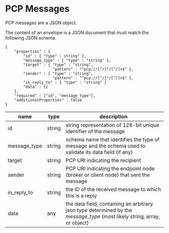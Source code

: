 PCP Messages
===

PCP messages are a JSON object.

The content of an envelope is a JSON document that must match the following
JSON schema:

```
{
    "properties" : {
        "id" : { "type" : string" },
        "message_type" : { "type" : "string" },
        "target" : { "type" : "string",
                     "pattern" : "^pcp://[^/]*/[^/]+$" },
        "sender" : { "type" : "string",
                     "pattern" : "^pcp://[^/]*/[^/]+$" },
        "in_reply_to" : { "type" : "string" }
        "data" : {}
    },
    "required" : ["id", "message_type"],
    "additionalProperties" : false
}
```

| name | type | description
|------|------|------------
| id | string | string representation of 128-bit unique identifier of the message
| message_type | string | schema name that identifies the type of message and the schema used to validate its data field (if any)
| target | string | PCP URI indicating the recipient
| sender | string | PCP URI indicating the endpoint node (broker or client node) that sent the message
| in_reply_to | string | the ID of the received message to which this is a reply |
| data | any | the data field, containing an arbitrary json type determined by the *message_type* (most likely string, array, or object)
